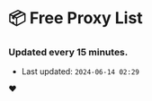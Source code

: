 # :package: Free Proxy List
### Updated every 15 minutes.

- Last updated: `2024-06-14 02:29`

:heart:

